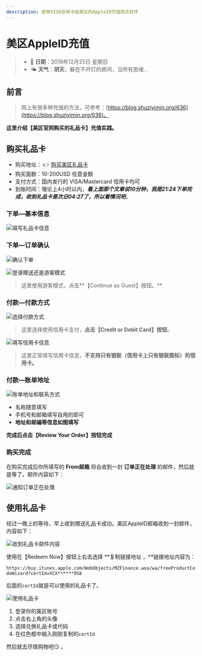 ```yaml
---
description: 使用VISA信用卡给美区的AppleID充值购买软件
---
```


# 美区AppleID充值

> * 📅 **日期**：2019年12月25日 星期日
> * 🌤 **天气**：**阴天**，躲在不开灯的房间，当所有思绪...

## 前言

> 网上有很多种充值的方法，可参考：[https://blog.shuziyimin.org/636](https://blog.shuziyimin.org/636)。

**这里介绍【美区官网购买的礼品卡】充值实践。**

## 购买礼品卡

* 购买地址： 👉 [购买美区礼品卡](https://www.apple.com/shop/gift-cards/itunes-electronic)
* 购买面额：10-200USD 任意金额
* 支付方式：国内发行的 VISA/Mastercard 信用卡均可
* 到账时间：理论上4小时以内，_**看上面那个文章说10分钟，我是21:24下单完成，收到礼品卡是次日04:27了，所以看情况吧**_。

### 下单—基本信息

![&#x586B;&#x5199;&#x793C;&#x54C1;&#x5361;&#x4FE1;&#x606F;](.gitbook/assets/image%20%2843%29.png)

### 下单—订单确认

![&#x786E;&#x8BA4;&#x4E0B;&#x5355;](.gitbook/assets/image%20%2837%29.png)

![&#x767B;&#x5F55;&#x8D60;&#x9001;&#x8FD8;&#x662F;&#x6E38;&#x5BA2;&#x6A21;&#x5F0F;](.gitbook/assets/image%20%2849%29.png)

> 这里使用游客模式，点击**【Continue as Guest】按钮。**

### 付款—付款方式

![&#x9009;&#x62E9;&#x4ED8;&#x6B3E;&#x65B9;&#x5F0F;](.gitbook/assets/image%20%2852%29.png)

> 这里选择使用信用卡支付，**点击【Credit or Debit Card】按钮**。

![&#x586B;&#x5199;&#x4FE1;&#x7528;&#x5361;&#x4FE1;&#x606F;](.gitbook/assets/image%20%2821%29.png)

> 这里正常填写信用卡信息，**不支持只有银联（信用卡上只有银联图标）的信用卡。**

### **付款—账单地址**

![&#x8D26;&#x5355;&#x5730;&#x5740;&#x548C;&#x8054;&#x7CFB;&#x65B9;&#x5F0F;](.gitbook/assets/image%20%2856%29.png)

* 名称随意填写
* 手机号和邮箱填写自用的即可
* **地址和邮编等信息如图填写**

**完成后点击【Review Your Order】按钮完成**

### 购买完成

在购买完成后你所填写的  **From邮箱** 将会收到一封 **订单正在处理** 的邮件，然后就是等了。邮件内容如下：

![&#x901A;&#x77E5;&#x8BA2;&#x5355;&#x6B63;&#x5728;&#x5904;&#x7406;](.gitbook/assets/image%20%283%29.png)

## 使用礼品卡

经过一晚上的等待，早上收到赠送礼品卡成功。美区AppleID邮箱收到一封邮件，内容如下：

![&#x6536;&#x5230;&#x793C;&#x54C1;&#x5361;&#x90AE;&#x4EF6;&#x5185;&#x5BB9;](.gitbook/assets/image%20%2844%29.png)

使用在【Redeem Now】按钮上右击选择 **复制链接地址 ，**链接地址内容为：

`https://buy.itunes.apple.com/WebObjects/MZFinance.woa/wa/freeProductCodeWizard?certId=XCX******958` 

后面的`certId`就是可以使用的礼品卡了。

![&#x4F7F;&#x7528;&#x793C;&#x54C1;&#x5361;](.gitbook/assets/image%20%2845%29.png)

1. 登录你的美区账号
2. 点击右上角的头像
3. 选择兑换礼品卡或代码
4. 在红色框中输入刚刚复制的`certId`

然后就去尽情购物吧😏 。



